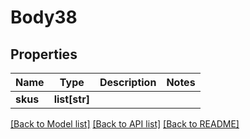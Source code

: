 # Body38

## Properties
Name | Type | Description | Notes
------------ | ------------- | ------------- | -------------
**skus** | **list[str]** |  | 

[[Back to Model list]](../README.md#documentation-for-models) [[Back to API list]](../README.md#documentation-for-api-endpoints) [[Back to README]](../README.md)


